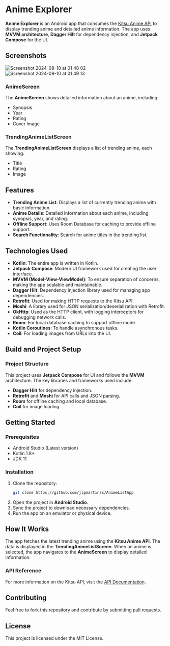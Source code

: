 # Anime Explorer

**Anime Explorer** is an Android app that consumes the [Kitsu Anime API](https://kitsu.docs.apiary.io/#reference/anime) to display trending anime and detailed anime information. 
The app uses **MVVM architecture**, **Dagger Hilt** for dependency injection, and **Jetpack Compose** for the UI.

## Screenshots
![Screenshot 2024-09-10 at 01 48 02](https://github.com/user-attachments/assets/2dd112cb-f9c9-42ef-8f4a-7d24e8b2bb70)
![Screenshot 2024-09-10 at 01 49 13](https://github.com/user-attachments/assets/e8abcfd4-b1bc-4fb2-be8f-66e175c56e77)
### AnimeScreen
The **AnimeScreen** shows detailed information about an anime, including:
- Synopsis
- Year
- Rating
- Cover Image

### TrendingAnimeListScreen
The **TrendingAnimeListScreen** displays a list of trending anime, each showing:
- Title
- Rating
- Image

## Features

- **Trending Anime List**: Displays a list of currently trending anime with basic information.
- **Anime Details**: Detailed information about each anime, including synopsis, year, and rating.
- **Offline Support**: Uses Room Database for caching to provide offline support.
- **Search Functionality**: Search for anime titles in the trending list.

## Technologies Used

- **Kotlin**: The entire app is written in Kotlin.
- **Jetpack Compose**: Modern UI framework used for creating the user interface.
- **MVVM (Model-View-ViewModel)**: To ensure separation of concerns, making the app scalable and maintainable.
- **Dagger Hilt**: Dependency injection library used for managing app dependencies.
- **Retrofit**: Used for making HTTP requests to the Kitsu API.
- **Moshi**: A library used for JSON serialization/deserialization with Retrofit.
- **OkHttp**: Used as the HTTP client, with logging interceptors for debugging network calls.
- **Room**: For local database caching to support offline mode.
- **Kotlin Coroutines**: To handle asynchronous tasks.
- **Coil**: For loading images from URLs into the UI.

## Build and Project Setup

### Project Structure
This project uses **Jetpack Compose** for UI and follows the **MVVM** architecture. The key libraries and frameworks used include:

- **Dagger Hilt** for dependency injection.
- **Retrofit** and **Moshi** for API calls and JSON parsing.
- **Room** for offline caching and local database.
- **Coil** for image loading.

## Getting Started

### Prerequisites
- Android Studio (Latest version)
- Kotlin 1.8+
- JDK 11

### Installation

1. Clone the repository:
   ```bash
   git clone https://github.com/jlpmartinss/AnimeListApp
   ```
2. Open the project in **Android Studio**.
3. Sync the project to download necessary dependencies.
4. Run the app on an emulator or physical device.

## How It Works

The app fetches the latest trending anime using the **Kitsu Anime API**. The data is displayed in the **TrendingAnimeListScreen**. When an anime is selected, the app navigates to the **AnimeScreen** to display detailed information.

### API Reference

For more information on the Kitsu API, visit the [API Documentation](https://kitsu.docs.apiary.io/#reference/anime).

## Contributing

Feel free to fork this repository and contribute by submitting pull requests.

## License

This project is licensed under the MIT License.
